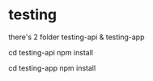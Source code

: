 # testing

there's 2 folder testing-api & testing-app

cd testing-api
npm install

cd testing-app
npm install


